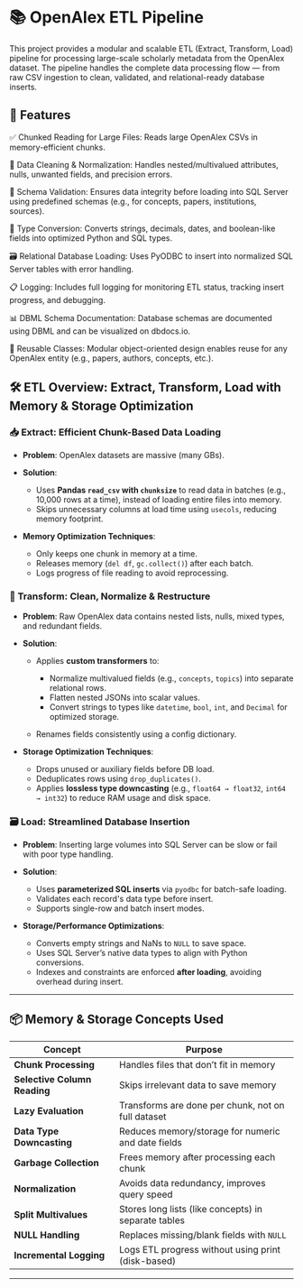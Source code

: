 # 📚 OpenAlex ETL Pipeline

This project provides a modular and scalable ETL (Extract, Transform, Load) pipeline for processing large-scale scholarly metadata from the OpenAlex dataset. The pipeline handles the complete data processing flow — from raw CSV ingestion to clean, validated, and relational-ready database inserts.

## 🚀 Features

✅ Chunked Reading for Large Files: Reads large OpenAlex CSVs in memory-efficient chunks.

🔄 Data Cleaning & Normalization: Handles nested/multivalued attributes, nulls, unwanted fields, and precision errors.

🧠 Schema Validation: Ensures data integrity before loading into SQL Server using predefined schemas (e.g., for concepts, papers, institutions, sources).

🧾 Type Conversion: Converts strings, decimals, dates, and boolean-like fields into optimized Python and SQL types.

🗃️ Relational Database Loading: Uses PyODBC to insert into normalized SQL Server tables with error handling.

📋 Logging: Includes full logging for monitoring ETL status, tracking insert progress, and debugging.

📊 DBML Schema Documentation: Database schemas are documented using DBML and can be visualized on dbdocs.io.

🔄 Reusable Classes: Modular object-oriented design enables reuse for any OpenAlex entity (e.g., papers, authors, concepts, etc.).

## 🛠️ ETL Overview: Extract, Transform, Load with Memory & Storage Optimization

### 📥 Extract: Efficient Chunk-Based Data Loading

* **Problem**: OpenAlex datasets are massive (many GBs).
* **Solution**:

  * Uses **Pandas `read_csv` with `chunksize`** to read data in batches (e.g., 10,000 rows at a time), instead of loading entire files into memory.
  * Skips unnecessary columns at load time using `usecols`, reducing memory footprint.
* **Memory Optimization Techniques**:

  * Only keeps one chunk in memory at a time.
  * Releases memory (`del df`, `gc.collect()`) after each batch.
  * Logs progress of file reading to avoid reprocessing.

### 🔄 Transform: Clean, Normalize & Restructure

* **Problem**: Raw OpenAlex data contains nested lists, nulls, mixed types, and redundant fields.
* **Solution**:

  * Applies **custom transformers** to:

    * Normalize multivalued fields (e.g., `concepts`, `topics`) into separate relational rows.
    * Flatten nested JSONs into scalar values.
    * Convert strings to types like `datetime`, `bool`, `int`, and `Decimal` for optimized storage.
  * Renames fields consistently using a config dictionary.
* **Storage Optimization Techniques**:

  * Drops unused or auxiliary fields before DB load.
  * Deduplicates rows using `drop_duplicates()`.
  * Applies **lossless type downcasting** (e.g., `float64 → float32`, `int64 → int32`) to reduce RAM usage and disk space.

### 🗃️ Load: Streamlined Database Insertion

* **Problem**: Inserting large volumes into SQL Server can be slow or fail with poor type handling.
* **Solution**:

  * Uses **parameterized SQL inserts** via `pyodbc` for batch-safe loading.
  * Validates each record's data type before insert.
  * Supports single-row and batch insert modes.
* **Storage/Performance Optimizations**:

  * Converts empty strings and NaNs to `NULL` to save space.
  * Uses SQL Server’s native data types to align with Python conversions.
  * Indexes and constraints are enforced **after loading**, avoiding overhead during insert.

---

## 📦 Memory & Storage Concepts Used

| Concept                      | Purpose                                              |
| ---------------------------- | ---------------------------------------------------- |
| **Chunk Processing**         | Handles files that don’t fit in memory               |
| **Selective Column Reading** | Skips irrelevant data to save memory                 |
| **Lazy Evaluation**          | Transforms are done per chunk, not on full dataset   |
| **Data Type Downcasting**    | Reduces memory/storage for numeric and date fields   |
| **Garbage Collection**       | Frees memory after processing each chunk             |
| **Normalization**            | Avoids data redundancy, improves query speed         |
| **Split Multivalues**        | Stores long lists (like concepts) in separate tables |
| **NULL Handling**            | Replaces missing/blank fields with `NULL`            |
| **Incremental Logging**      | Logs ETL progress without using print (disk-based)   |

---

